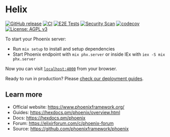 # Helix

[![GitHub release](https://img.shields.io/github/v/release/ccarvalho-eng/helix)](https://github.com/ccarvalho-eng/helix/releases)
[![CI](https://github.com/ccarvalho-eng/helix/workflows/CI/badge.svg)](https://github.com/ccarvalho-eng/helix/actions/workflows/ci.yml)
[![E2E Tests](https://github.com/ccarvalho-eng/helix/actions/workflows/nightly-e2e-tests.yml/badge.svg)](https://github.com/ccarvalho-eng/helix/actions/workflows/nightly-e2e-tests.yml)
[![Security Scan](https://github.com/ccarvalho-eng/helix/workflows/Security%20Scan/badge.svg)](https://github.com/ccarvalho-eng/helix/actions/workflows/security.yml)
[![codecov](https://codecov.io/gh/ccarvalho-eng/helix/branch/main/graph/badge.svg)](https://codecov.io/gh/ccarvalho-eng/helix)
[![License: AGPL v3](https://img.shields.io/badge/License-AGPL_v3-blue.svg)](https://www.gnu.org/licenses/agpl-3.0)

To start your Phoenix server:

  * Run `mix setup` to install and setup dependencies
  * Start Phoenix endpoint with `mix phx.server` or inside IEx with `iex -S mix phx.server`

Now you can visit [`localhost:4000`](http://localhost:4000) from your browser.

Ready to run in production? Please [check our deployment guides](https://hexdocs.pm/phoenix/deployment.html).

## Learn more

  * Official website: https://www.phoenixframework.org/
  * Guides: https://hexdocs.pm/phoenix/overview.html
  * Docs: https://hexdocs.pm/phoenix
  * Forum: https://elixirforum.com/c/phoenix-forum
  * Source: https://github.com/phoenixframework/phoenix
